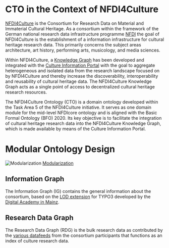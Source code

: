 # CTO in the Context of NFDI4Culture

[NFDI4Culture](https://nfdi4culture.de/) is the Consortium for Research Data on Material and Immaterial Cultural Heritage. As a consortium within the framework of the German national research data infrastructure programme [NFDI](https://www.nfdi.de) the goal of NFDI4Culture is the establishment of a information infrastructure for cultural heritage research data. This primarily concerns the subject areas architecture, art history, performing arts, musicology, and media sciences. 

Within NFDI4Culture, a [Knowledge Graph](https://nfdi4culture.de/resources/knowledge-graph.html) has been developed and integrated with the [Culture Information Portal](https://nfdi4culture.de/) with the goal to aggregate heterogeneous and isolated data from the research landscape focused on by NFDI4Culture and thereby increase the discoverability, interoperability and reusability of cultural heritage data. The NFDI4Culture Knowledge Graph acts as a single point of access to decentralized cultural heritage research resources. 

The NFDI4Culture Ontology (CTO) is a domain ontology developed within the Task Area 5 of the NFDI4Culture initiative. It serves as one domain module for the mid-level NFDIcore ontology and is aligned with the Basic Formal Ontology (BFO) 2020. Its key objective is to facilitate the integration of cultural heritage research data into the NFDI4Culture Knowledge Graph, which is made available by means of the Culture Information Portal. 

# Modular Ontology Design 

![Modularization](https://github.com/ISE-FIZKarlsruhe/nfdi4culture/blob/f4178eb6a7878856d41a5e35c0df07c8729480bc)
[Modularization](docs/assets/nfdi-modules.png)

## Information Graph

The Information Graph (IG) contains the general information about the consortium, based on the [LOD extension](https://github.com/digicademy/lod) for TYPO3 developed by the [Digital Academy in Mainz](https://www.adwmainz.de/digitalitaet/digitale-akademie.html).

## Research Data Graph

The Research Data Graph (RDG) is the bulk research data as contributed by the [various datafeeds](https://nfdi4culture.de/go/sparql-data-portals) from the consortium participants that functions as an index of culture research data.